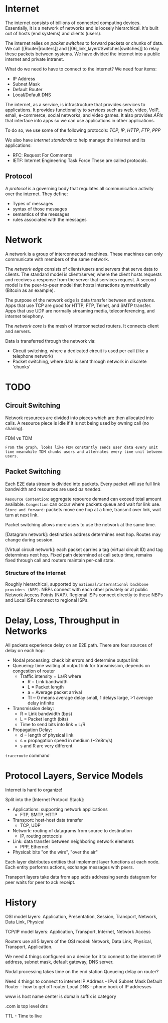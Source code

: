 # Internet
The internet consists of billions of connected computing devices. Essentially, it is a network of networks and is loosely hierarchical. It's built out of hosts (end systems) and clients (users). 

The internet relies on *packet switches* to forward packets or chunks of data. We call [[Router|routers]] and [[06_link_layer#Switches|switches]] to relay these packets between systems. We have divided the internet into a public internet and private intranet.

What do we need to have to connect to the internet? We need four items:
- IP Address
- Subnet Mask
- Default Router
- Local/Default DNS

The internet, as a service, is infrastructure that provides services to applications. It provides functionality to *services* such as web, video, VoIP, email, e-commerce, social networks, and video games. It also provides *APIs* that interface into apps so we can use applications in other applications. 

To do so, we use some of the following protocols:  *TCP*, *IP*, *HTTP*, *FTP*, *PPP*

We also have *internet standards* to help manage the internet and its applications: 
- RFC: Request For Comments
- IETF: Internet Engineering Task Force
These are called protocols. 
## Protocol
A *protocol* is a governing body that regulates all communication activity over the internet. They define:

- Types of messages
- syntax of those messages
- semantics of the messages
- rules associated with the messages
# Network

A network is a group of interconnected machines. These machines can only communicate with members of the same network. 

The *network edge* consists of clients/users and servers that serve data to clients. The standard model is client/server, where the client hosts requests and receives a response from the server that services request.
A second model is the peer-to-peer model that hosts interactions symmetrically (Bitcoin as an example).

The purpose of the network edge is data transfer between end systems. Apps that use TCP are good for HTTP, FTP, Telnet, and SMTP transfer. Apps that use UDP are normally streaming media, teleconferencing, and internet telephony.

The *network core* is the mesh of interconnected routers. It connects client and servers.

Data is transferred through the network via:

- Circuit switching, where a dedicated circuit is used per call (like a telephone network)
- Packet switching, where data is sent through network in discrete 'chunks'

# TODO


























## Circuit Switching

Network resources are divided into pieces which are then allocated into calls. A resource piece is idle if it is not being used by owning call (no sharing).

FDM vs TDM

`From the graph, looks like FDM constantly sends user data every unit time meanwhile TDM chunks users and alternates every time unit between users.`

## Packet Switching

Each E2E data stream is divided into packets. Every packet will use full link bandwidth and resources are used _as needed_.

`Resource Contention`: aggregate resource demand can exceed total amount available. `Congestion` can occur where packets queue and wait for link use. `Store and forward`: packets move one hop at a time, transmit over link, wait turn at next link.

Packet switching allows more users to use the network at the same time.

[Datagram network]: destination address determines next hop. Routes may change during session.

[Virtual circuit network]: each packet carries a tag (virtual circuit ID) and tag determines next hop. Fixed path determined at call setup time, remains fixed through call and routers maintain per-call state.

### Structure of the internet

Roughly hierarchical, supported by `national/international backbone providers (NBP)`. NBPs connect with each other privately or at public Network Access Points (NAP). Regional ISPs connect directly to these NBPs and Local ISPs connect to regional ISPs.

# Delay, Loss, Throughput in Networks

All packets experience delay on an E2E path. There are four sources of delay on each hop:

- Nodal processing: check bit errors and determine output link
- Queueing: time waiting at output link for transmission, depends on congestion of router
  - Traffic intensity = La/R where
    - R = Link bandwidth
    - L = Packet length
    - a = Average packet arrival
    - TI ~ 0 means average delay small, 1 delays large, >1 average delay infinite
- Transmission delay:
  - R = Link bandwidth (bps)
  - L = Packet length (bits)
  - Time to send bits into link = L/R
- Propagation Delay:
  - d = length of physical link
  - s = propagation speed in medium (~2e8m/s)
  - s and R are very different

`traceroute` command

# Protocol Layers, Service Models

Internet is hard to organize!

Split into the [Internet Protocol Stack]:

- Applications: supporting network applications
  - FTP, SMTP, HTTP
- Transport: host-host data transfer
  - TCP, UDP
- Network: routing of datagrams from source to destination
  - IP, routing protocols
- Link: data transfer between neighboring network elements
  - PPP, Ethernet
- Physical: bits "on the wire", "over the air"

Each layer distributes entities that implement layer functions at each node. Each entity performs actions, exchange messages with peers.

Transport layers take data from app adds addressing sends datagram for peer waits for peer to ack receipt.

# History

OSI model layers: Application, Presentation, Session, Transport, Network, Data Link, Physical

TCP/IP model layers: Application, Transport, Internet, Network Access

Routers use all 5 layers of the OSI model: Network, Data Link, Physical, Transport, Application.

We need 4 things configured on a device for it to connect to the internet: IP address, subnet mask, default gateway, DNS server.


Nodal processing takes time on the end station
Queueing delay on router?


Need 4 things to connect to internet
IP Address - IPv4
Subnet Mask
Default Router - how to get off router
Local DNS - phone book of IP addresses

www is host name
center is domain
suffix is category


.com is top level dns

TTL - Time to live


